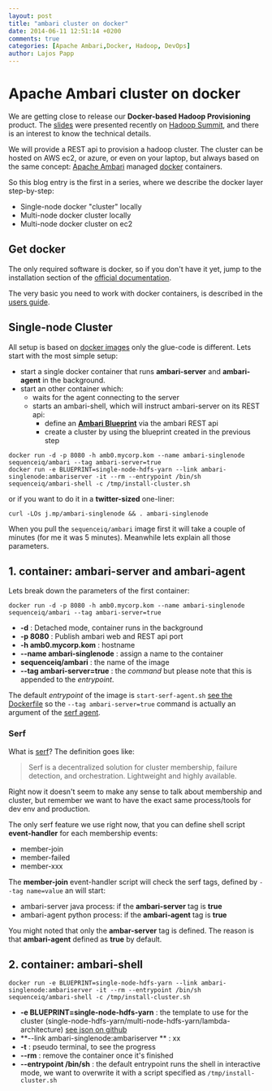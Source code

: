 ```yaml
---
layout: post
title: "ambari cluster on docker"
date: 2014-06-11 12:51:14 +0200
comments: true
categories: [Apache Ambari,Docker, Hadoop, DevOps]
author: Lajos Papp
---
```


# Apache Ambari cluster on docker

We are getting close to release our **Docker-based Hadoop Provisioning** product.
The [slides](http://www.slideshare.net/JanosMatyas/docker-based-hadoop-provisioning)
were presented recently on [Hadoop Summit](http://hadoopsummit.org/san-jose/), and
there is an interest to know the technical details.

We will provide a REST api to provision a hadoop cluster. The cluster can be hosted
on AWS ec2, or azure, or even on your laptop, but always based on the same concept:
[Apache Ambari](http://ambari.apache.org/) managed [docker](http://www.docker.com/)
containers.

So this blog entry is the first in a series, where we describe the docker layer
step-by-step:

- Single-node docker "cluster" locally
- Multi-node docker cluster locally
- Multi-node docker cluster on ec2

## Get docker

The only required software is docker, so if you don't have it yet, jump to the
installation section of the [official documentation](https://docs.docker.com/installation/).

The very basic you need to work with docker containers, is described in the
[users guide](https://docs.docker.com/userguide/dockerizing/).

## Single-node Cluster

All setup is based on [docker images](https://hub.docker.com/u/sequenceiq/) only
the glue-code is different. Lets start with the most simple setup:

 - start a single docker container that runs **ambari-server** and **ambari-agent** in the background.
 - start an other container which:
   - waits for the agent connecting to the server
   - starts an ambari-shell, which will instruct ambari-server on its REST api:
     - define an **[Ambari Blueprint](https://cwiki.apache.org/confluence/display/AMBARI/Blueprints)** via the ambari REST api
     - create a cluster by using the blueprint created in the previous step

```
docker run -d -p 8080 -h amb0.mycorp.kom --name ambari-singlenode sequenceiq/ambari --tag ambari-server=true
docker run -e BLUEPRINT=single-node-hdfs-yarn --link ambari-singlenode:ambariserver -it --rm --entrypoint /bin/sh sequenceiq/ambari-shell -c /tmp/install-cluster.sh
```

or if you want to do it in a **twitter-sized** one-liner:

```
curl -LOs j.mp/ambari-singlenode && . ambari-singlenode
```

<!-- more -->

When you pull the `sequenceiq/ambari` image first it will take a couple of minutes (for me it was 5 minutes).
Meanwhile lets explain all those parameters.

## 1. container: ambari-server and ambari-agent

Lets break down the parameters of the first container:
```
docker run -d -p 8080 -h amb0.mycorp.kom --name ambari-singlenode sequenceiq/ambari --tag ambari-server=true
```

- **-d** : Detached mode, container runs in the background
- **-p 8080** : Publish ambari web and REST api port
- **-h amb0.mycorp.kom** : hostname
- **--name ambari-singlenode** : assign a name to the container
- **sequenceiq/ambari** : the name of the image
- **--tag ambari-server=true** : the *command* but please note that this is appended to the *entrypoint*.

The default *entrypoint* of the image is `start-serf-agent.sh`
[see the Dockerfile](https://github.com/sequenceiq/docker-ambari/blob/master/ambari-server/Dockerfile#L24)
so the `--tag ambari-server=true` command is actually an argument of the [serf agent](http://www.serfdom.io/).

### Serf
What is [serf](http://www.serfdom.io/)? The definition goes like:

> Serf is a decentralized solution for cluster membership, failure detection, and orchestration. Lightweight and highly available.

Right now it doesn't seem to make any sense to talk about membership and cluster, but remember we want to
have the exact same process/tools for dev env and production.

The only serf feature we use right now, that you can define shell script **event-handler** for
each membership events:

- member-join
- member-failed
- member-xxx

The **member-join** event-handler script will check the serf tags, defined by `--tag name=value`
an will start:
 - ambari-server java process: if the **ambari-server** tag is **true**
 - ambari-agent python process: if the **ambari-agent** tag is **true**

You might noted that only the **ambar-server** tag is defined. The reason is that
 **ambari-agent** defined as **true** by default.

## 2. container: ambari-shell

```
docker run -e BLUEPRINT=single-node-hdfs-yarn --link ambari-singlenode:ambariserver -it --rm --entrypoint /bin/sh sequenceiq/ambari-shell -c /tmp/install-cluster.sh
```

- **-e BLUEPRINT=single-node-hdfs-yarn** : the template to use for the cluster (single-node-hdfs-yarn/multi-node-hdfs-yarn/lambda-architecture) [see json on github](https://github.com/sequenceiq/ambari-rest-client/tree/master/src/main/resources/blueprints)
- **--link ambari-singlenode:ambariserver ** : xx
- **-t** : pseudo terminal, to see the progress
- **--rm** : remove the container once it's finished
- **--entrypoint /bin/sh** : the default entrypoint runs the shell in interactive mode, we want to overwrite it with a script specified as `/tmp/install-cluster.sh`
